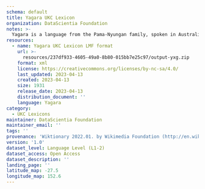 ```yaml
---
schema: default
title: Yagara UKC Lexicon
organization: DataScientia Foundation
notes: >-
  Yagara is a language from the Pama-Nyungan family, spoken in Australia. The UKC Lexicon of Yagara is represented as a lexico-semantic network. It consists of words, word senses, synsets, as well as sense-level and synset-level relationships.
resources:
  - name: Yagara UKC Lexicon LMF format
    url: >-
      resources/237df933-4605-49a0-8b80-015bb7e25c97/output-yxg.zip
    format: xml
    license: https://creativecommons.org/licenses/by-nc-sa/4.0/
    last_updated: 2023-04-13
    created: 2023-04-13
    size: 1931
    release_date: 2023-04-13
    distribution_document: ''
    language: Yagara
category:
  - UKC Lexicons
maintainer: DataScientia Foundation
maintainer_email: ''
tags: ''
provenance: 'Wiktionary 2022.01. by Wikimedia Foundation (http://en.wiktionary.org); Princeton WordNet 2.1 by Princeton University (https://wordnet.princeton.edu)'
version: '1.0'
dataset_level: Language Level (L1-2)
dataset_access: Open Access
dataset_description: ''
landing_page: ''
latitude_map: -27.5
longitude_map: 152.6
---
```

